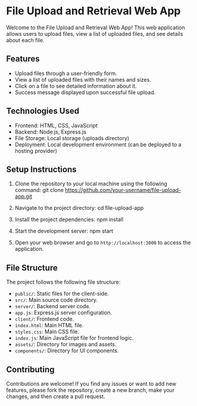 # File Upload and Retrieval Web App

Welcome to the File Upload and Retrieval Web App! This web application allows users to upload files, view a list of uploaded files, and see details about each file.

## Features

- Upload files through a user-friendly form.
- View a list of uploaded files with their names and sizes.
- Click on a file to see detailed information about it.
- Success message displayed upon successful file upload.

## Technologies Used

- Frontend: HTML, CSS, JavaScript
- Backend: Node.js, Express.js
- File Storage: Local storage (uploads directory)
- Deployment: Local development environment (can be deployed to a hosting provider)

## Setup Instructions

1. Clone the repository to your local machine using the following command:
git clone https://github.com/your-username/file-upload-app.git

2. Navigate to the project directory:
cd file-upload-app

3. Install the project dependencies:
npm install

4. Start the development server:
npm start

5. Open your web browser and go to `http://localhost:3000` to access the application.

## File Structure

The project follows the following file structure:

- `public/`: Static files for the client-side.
- `src/`: Main source code directory.
- `server/`: Backend server code.
 - `app.js`: Express.js server configuration.
- `client/`: Frontend code.
 - `index.html`: Main HTML file.
 - `styles.css`: Main CSS file.
 - `index.js`: Main JavaScript file for frontend logic.
 - `assets/`: Directory for images and assets.
 - `components/`: Directory for UI components.

## Contributing

Contributions are welcome! If you find any issues or want to add new features, please fork the repository, create a new branch, make your changes, and then create a pull request.
